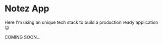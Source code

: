 # Notez App

Here I'm using an unique tech stack to build a production ready application 😊

COMING SOON...
